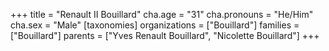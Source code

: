 +++
title = "Renault II Bouillard"
cha.age = "31"
cha.pronouns = "He/Him"
cha.sex = "Male"
[taxonomies]
organizations = ["Bouillard"]
families = ["Bouillard"]
parents = ["Yves Renault Bouillard", "Nicolette Bouillard"]
+++


